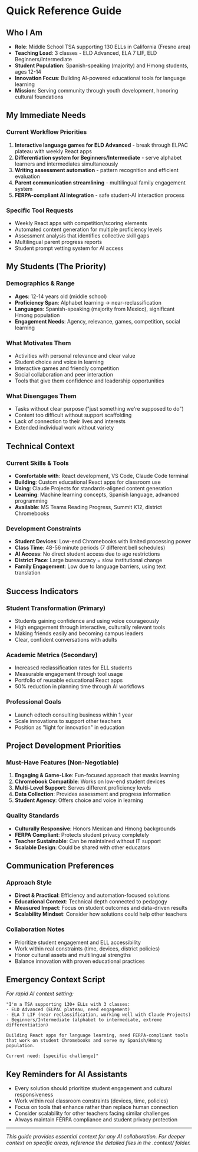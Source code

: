 # Quick Reference Guide

## Who I Am
- **Role**: Middle School TSA supporting 130 ELLs in California (Fresno area)
- **Teaching Load**: 3 classes - ELD Advanced, ELA 7 LIF, ELD Beginners/Intermediate
- **Student Population**: Spanish-speaking (majority) and Hmong students, ages 12-14
- **Innovation Focus**: Building AI-powered educational tools for language learning
- **Mission**: Serving community through youth development, honoring cultural foundations

## My Immediate Needs

### Current Workflow Priorities
1. **Interactive language games for ELD Advanced** - break through ELPAC plateau with weekly React apps
2. **Differentiation system for Beginners/Intermediate** - serve alphabet learners and intermediates simultaneously
3. **Writing assessment automation** - pattern recognition and efficient evaluation
4. **Parent communication streamlining** - multilingual family engagement system
5. **FERPA-compliant AI integration** - safe student-AI interaction process

### Specific Tool Requests
- Weekly React apps with competition/scoring elements
- Automated content generation for multiple proficiency levels
- Assessment analysis that identifies collective skill gaps
- Multilingual parent progress reports
- Student prompt vetting system for AI access

## My Students (The Priority)

### Demographics & Range
- **Ages**: 12-14 years old (middle school)
- **Proficiency Span**: Alphabet learning → near-reclassification
- **Languages**: Spanish-speaking (majority from Mexico), significant Hmong population
- **Engagement Needs**: Agency, relevance, games, competition, social learning

### What Motivates Them
- Activities with personal relevance and clear value
- Student choice and voice in learning
- Interactive games and friendly competition
- Social collaboration and peer interaction
- Tools that give them confidence and leadership opportunities

### What Disengages Them
- Tasks without clear purpose ("just something we're supposed to do")
- Content too difficult without support scaffolding
- Lack of connection to their lives and interests
- Extended individual work without variety

## Technical Context

### Current Skills & Tools
- **Comfortable with**: React development, VS Code, Claude Code terminal
- **Building**: Custom educational React apps for classroom use
- **Using**: Claude Projects for standards-aligned content generation
- **Learning**: Machine learning concepts, Spanish language, advanced programming
- **Available**: MS Teams Reading Progress, Summit K12, district Chromebooks

### Development Constraints
- **Student Devices**: Low-end Chromebooks with limited processing power
- **Class Time**: 48-56 minute periods (7 different bell schedules)
- **AI Access**: No direct student access due to age restrictions
- **District Pace**: Large bureaucracy = slow institutional change
- **Family Engagement**: Low due to language barriers, using text translation

## Success Indicators

### Student Transformation (Primary)
- Students gaining confidence and using voice courageously
- High engagement through interactive, culturally relevant tools
- Making friends easily and becoming campus leaders
- Clear, confident conversations with adults

### Academic Metrics (Secondary)
- Increased reclassification rates for ELL students
- Measurable engagement through tool usage
- Portfolio of reusable educational React apps
- 50% reduction in planning time through AI workflows

### Professional Goals
- Launch edtech consulting business within 1 year
- Scale innovations to support other teachers
- Position as "light for innovation" in education

## Project Development Priorities

### Must-Have Features (Non-Negotiable)
1. **Engaging & Game-Like**: Fun-focused approach that masks learning
2. **Chromebook Compatible**: Works on low-end student devices
3. **Multi-Level Support**: Serves different proficiency levels
4. **Data Collection**: Provides assessment and progress information
5. **Student Agency**: Offers choice and voice in learning

### Quality Standards
- **Culturally Responsive**: Honors Mexican and Hmong backgrounds
- **FERPA Compliant**: Protects student privacy completely
- **Teacher Sustainable**: Can be maintained without IT support
- **Scalable Design**: Could be shared with other educators

## Communication Preferences

### Approach Style
- **Direct & Practical**: Efficiency and automation-focused solutions
- **Educational Context**: Technical depth connected to pedagogy
- **Measured Impact**: Focus on student outcomes and data-driven results
- **Scalability Mindset**: Consider how solutions could help other teachers

### Collaboration Notes
- Prioritize student engagement and ELL accessibility
- Work within real constraints (time, devices, district policies)
- Honor cultural assets and multilingual strengths
- Balance innovation with proven educational practices

## Emergency Context Script
*For rapid AI context setting:*

```
"I'm a TSA supporting 130+ ELLs with 3 classes:
- ELD Advanced (ELPAC plateau, need engagement)
- ELA 7 LIF (near reclassification, working well with Claude Projects)
- Beginners/Intermediate (alphabet to intermediate, extreme differentiation)

Building React apps for language learning, need FERPA-compliant tools
that work on student Chromebooks and serve my Spanish/Hmong population.

Current need: [specific challenge]"
```

## Key Reminders for AI Assistants
- Every solution should prioritize student engagement and cultural responsiveness
- Work within real classroom constraints (devices, time, policies)
- Focus on tools that enhance rather than replace human connection
- Consider scalability for other teachers facing similar challenges
- Always maintain FERPA compliance and student privacy protection

---

*This guide provides essential context for any AI collaboration. For deeper context on specific areas, reference the detailed files in the .context/ folder.*